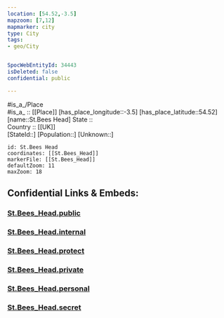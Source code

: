 ```yaml
---
location: [54.52,-3.5] 
mapzoom: [7,12] 
mapmarker: city 
type: City
tags:
- geo/City


SpocWebEntityId: 34443
isDeleted: false
confidential: public

---
```

#is_a_/Place  
#is_a_ :: [[Place]] 
[has_place_longitude::-3.5] 
[has_place_latitude::54.52] 
[name::St.Bees Head] 
State ::  
Country :: [[UK]]  
[StateId::] 
[Population::] 
[Unknown::] 


```leaflet
id: St.Bees Head
coordinates: [[St.Bees_Head]] 
markerFile: [[St.Bees_Head]] 
defaultZoom: 11 
maxZoom: 18
```


## Confidential Links & Embeds: 

### [St.Bees_Head.public](/_public/\Earth\Continent\Europe\Europe~North\UK\England\Regions~England\North_West_England\Cumbria\cities~Cumbria\Copeland\cities~CopelandSt.Bees_Head.public.md) 

### [St.Bees_Head.internal](/_internal/\Earth\Continent\Europe\Europe~North\UK\England\Regions~England\North_West_England\Cumbria\cities~Cumbria\Copeland\cities~CopelandSt.Bees_Head.internal.md) 

### [St.Bees_Head.protect](/_protect/\Earth\Continent\Europe\Europe~North\UK\England\Regions~England\North_West_England\Cumbria\cities~Cumbria\Copeland\cities~CopelandSt.Bees_Head.protect.md) 

### [St.Bees_Head.private](/_private/\Earth\Continent\Europe\Europe~North\UK\England\Regions~England\North_West_England\Cumbria\cities~Cumbria\Copeland\cities~CopelandSt.Bees_Head.private.md) 

### [St.Bees_Head.personal](/_personal/\Earth\Continent\Europe\Europe~North\UK\England\Regions~England\North_West_England\Cumbria\cities~Cumbria\Copeland\cities~CopelandSt.Bees_Head.personal.md) 

### [St.Bees_Head.secret](/_secret/\Earth\Continent\Europe\Europe~North\UK\England\Regions~England\North_West_England\Cumbria\cities~Cumbria\Copeland\cities~CopelandSt.Bees_Head.secret.md)

